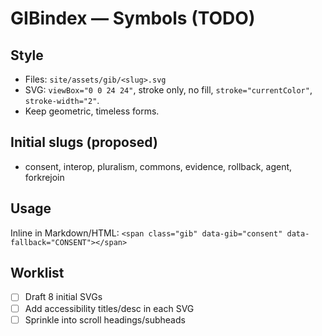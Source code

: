 # GIBindex — Symbols (TODO)

## Style
- Files: `site/assets/gib/<slug>.svg`
- SVG: `viewBox="0 0 24 24"`, stroke only, no fill, `stroke="currentColor"`, `stroke-width="2"`.
- Keep geometric, timeless forms.

## Initial slugs (proposed)
- consent, interop, pluralism, commons, evidence, rollback, agent, forkrejoin

## Usage
Inline in Markdown/HTML:
`<span class="gib" data-gib="consent" data-fallback="CONSENT"></span>`

## Worklist
- [ ] Draft 8 initial SVGs
- [ ] Add accessibility titles/desc in each SVG
- [ ] Sprinkle into scroll headings/subheads